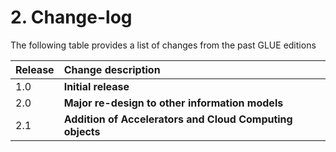 # 2. Change-log

The following table provides a list of changes from the past GLUE editions

| **Release** | **Change description** |
| :--- | :--- |
| 1.0 | **Initial release** |
| 2.0 | **Major re-design to  other information models** |
| 2.1 | **Addition of Accelerators and Cloud Computing objects** |

